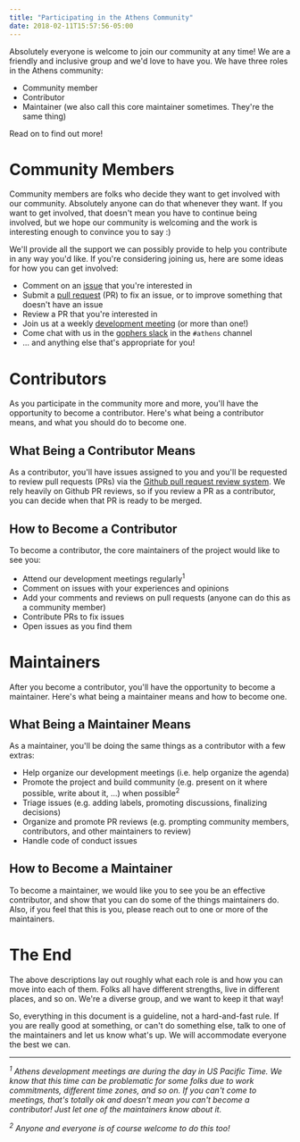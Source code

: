 ```yaml
---
title: "Participating in the Athens Community"
date: 2018-02-11T15:57:56-05:00
---
```


Absolutely everyone is welcome to join our community at any time! We
are a friendly and inclusive group and we'd love to have you. We have three roles in the Athens community:

- Community member
- Contributor
- Maintainer (we also call this core maintainer sometimes. They're the same thing)

Read on to find out more!

# Community Members

Community members are folks who decide they want to get involved with our
community. Absolutely anyone can do that whenever they want. If you want
to get involved, that doesn't mean you have to continue being involved, but
we hope our community is welcoming and the work is interesting enough to 
convince you to say :)

We'll provide all the support we can possibly provide to help you contribute
in any way you'd like. If you're considering joining us, here are some ideas
for how you can get involved:

- Comment on an [issue](https://github.com/gomods/athens/issues) that you're
interested in
- Submit a [pull request](https://github.com/gomods/athens/pulls) (PR) to fix 
an issue, or to improve something that doesn't have an issue
- Review a PR that you're interested in
- Join us at a weekly [development meeting](https://docs.google.com/document/d/1xpvgmR1Fq4iy1j975Tb4H_XjeXUQUOAvn0FximUzvIk/edit#)
(or more than one!)
- Come chat with us in the [gophers slack](https://invite.slack.golangbridge.org/) in the `#athens` channel
- ... and anything else that's appropriate for you!

# Contributors

As you participate in the community more and more, you'll have the opportunity 
to become a contributor. Here's what being a contributor means, and what you
should do to become one.

## What Being a Contributor Means

As a contributor, you'll have issues assigned to you and you'll be requested 
to review pull requests (PRs) via the 
[Github pull request review system](https://help.github.com/articles/about-pull-request-reviews/). 
We rely heavily on Github PR reviews, so if you review a PR as a contributor, you can decide 
when that PR is ready to be merged.

## How to Become a Contributor

To become a contributor, the core maintainers of the project would like to see you:

- Attend our development meetings regularly<sup>1</sup>
- Comment on issues with your experiences and opinions
- Add your comments and reviews on pull requests (anyone can do this as a community member)
- Contribute PRs to fix issues
- Open issues as you find them

# Maintainers

After you become a contributor, you'll have the opportunity to become a maintainer.
Here's what being a maintainer means and how to become one.

## What Being a Maintainer Means

As a maintainer, you'll be doing the same things as a contributor with a few 
extras:

- Help organize our development meetings (i.e. help organize the agenda)
- Promote the project and build community (e.g. present on it where possible, write about it, ...) when possible<sup>2</sup>
- Triage issues (e.g. adding labels, promoting discussions, finalizing decisions)
- Organize and promote PR reviews (e.g. prompting community members, contributors, and other maintainers to review)
- Handle code of conduct issues

## How to Become a Maintainer

To become a maintainer, we would like you to see you be an effective contributor,
and show that you can do some of the things maintainers do. Also, if you feel
that this is you, please reach out to one or more of the maintainers. 

# The End

The above descriptions lay out roughly what each role is and how you can
move into each of them. Folks all have different strengths, live
in different places, and so on. We're a diverse group, and we want to keep it
that way!

So, everything in this document is a guideline, not a hard-and-fast rule.
If you are really good at something, or can't do something else, talk to
one of the maintainers and let us know what's up. We will accommodate
everyone the best we can.

---
<p><i>
    <sup>1</sup> Athens development meetings are during the day in US Pacific Time.
    We know that this time can be problematic for some folks due to work commitments,
    different time zones, and so on. If you can't come to meetings, that's totally ok
    and doesn't mean you can't become a contributor! Just let one of the maintainers
    know about it.
</i></p>
<p><i>
    <sup>2</sup> Anyone and everyone is of course welcome to do this too!
</i></p>
